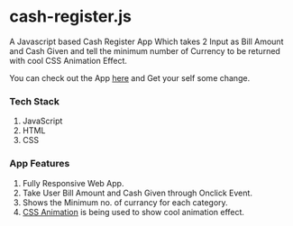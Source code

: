 # cash-register.js

A Javascript based Cash Register App Which takes 2 Input as Bill Amount and Cash Given and tell the minimum number of Currency to be returned with cool CSS Animation Effect.

You can check out the App [here](https://cash-counter-js.netlify.app/) and Get your self some change.

### Tech Stack

1. JavaScript
2. HTML
3. CSS

### App Features

1. Fully Responsive Web App.
2. Take User Bill Amount and Cash Given through Onclick Event.
3. Shows the Minimum no. of currancy for each category.
4. [CSS Animation](https://developer.mozilla.org/en-US/docs/Web/CSS/animation) is being used to show cool animation effect.

